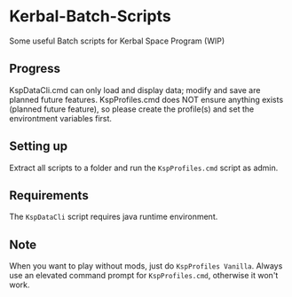 # Kerbal-Batch-Scripts
Some useful Batch scripts for Kerbal Space Program (WIP)

## Progress
KspDataCli.cmd can only load and display data; modify and save are planned future features.
KspProfiles.cmd does NOT ensure anything exists (planned future feature), so please create the profile(s) and set the environtment variables first.

## Setting up
Extract all scripts to a folder and run the `KspProfiles.cmd` script as admin.


## Requirements
The `KspDataCli` script requires java runtime environment.

## Note
When you want to play without mods, just do `KspProfiles Vanilla`. Always use an elevated command prompt for `KspProfiles.cmd`, otherwise it won't work.
